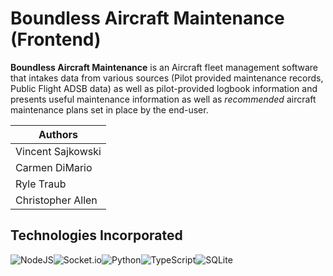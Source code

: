 # Boundless Aircraft Maintenance (Frontend)


**Boundless Aircraft Maintenance** is an Aircraft fleet management software that intakes data from various sources (Pilot provided maintenance records, Public Flight ADSB data) as well as pilot-provided logbook information and presents useful maintenance information as well as *recommended* aircraft maintenance plans set in place by the end-user.

| Authors  | 
| ------------- | 
| Vincent Sajkowski  
| Carmen DiMario  
| Ryle Traub  
| Christopher Allen 


## Technologies Incorporated

![NodeJS](https://img.shields.io/badge/node.js-6DA55F?style=for-the-badge&logo=node.js&logoColor=white)![Socket.io](https://img.shields.io/badge/Socket.io-black?style=for-the-badge&logo=socket.io&badgeColor=010101)![Python](https://img.shields.io/badge/python-3670A0?style=for-the-badge&logo=python&logoColor=ffdd54)![TypeScript](https://img.shields.io/badge/typescript-%23007ACC.svg?style=for-the-badge&logo=typescript&logoColor=white)![SQLite](https://img.shields.io/badge/sqlite-%2307405e.svg?style=for-the-badge&logo=sqlite&logoColor=white)

